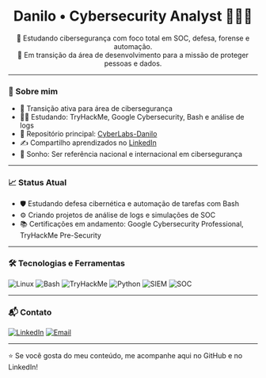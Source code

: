 <h1 align="center">Danilo • Cybersecurity Analyst 👨‍💻🔐</h1>

<p align="center">
🚀 Estudando cibersegurança com foco total em SOC, defesa, forense e automação.<br>
🎯 Em transição da área de desenvolvimento para a missão de proteger pessoas e dados.<br>
</p>

---

### 🧠 Sobre mim
- 💼 Transição ativa para área de cibersegurança
- 👨‍💻 Estudando: TryHackMe, Google Cybersecurity, Bash e análise de logs
- 📁 Repositório principal: [CyberLabs-Danilo](https://github.com/seu-user/CyberLabs-Danilo)
- ✍️ Compartilho aprendizados no [LinkedIn](https://linkedin.com/in/seu-user)
- 🎯 Sonho: Ser referência nacional e internacional em cibersegurança

---

### 📈 Status Atual
- 🛡️ Estudando defesa cibernética e automação de tarefas com Bash
- ⚙️ Criando projetos de análise de logs e simulações de SOC
- 📚 Certificações em andamento: Google Cybersecurity Professional, TryHackMe Pre-Security

---

### 🛠️ Tecnologias e Ferramentas
![Linux](https://img.shields.io/badge/Linux-000000?style=flat&logo=linux&logoColor=white)
![Bash](https://img.shields.io/badge/Bash-121011?style=flat&logo=gnubash)
![TryHackMe](https://img.shields.io/badge/TryHackMe-212121?style=flat&logo=tryhackme)
![Python](https://img.shields.io/badge/Python-3776AB?style=flat&logo=python&logoColor=white)
![SIEM](https://img.shields.io/badge/SIEM-FF6B81?style=flat)
![SOC](https://img.shields.io/badge/SOC-blueviolet?style=flat)

---

### 📬 Contato
[![LinkedIn](https://img.shields.io/badge/LinkedIn-blue?style=flat&logo=linkedin&logoColor=white)](https://linkedin.com/in/seu-user)
[![Email](https://img.shields.io/badge/E--mail-critical?style=flat&logo=gmail&logoColor=white)](mailto:seuemail@gmail.com)

---

⭐ Se você gosta do meu conteúdo, me acompanhe aqui no GitHub e no LinkedIn!
